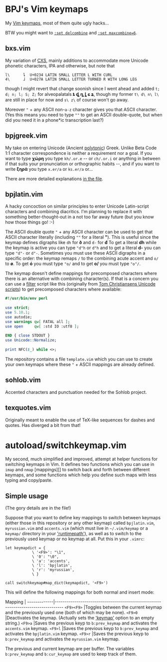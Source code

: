# BPJ's Vim keymaps

My [Vim keymaps][], most of them quite ugly hacks...

BTW you might want to [`:set delcombine`][] and [`:set maxcombine=6`][].

## bxs.vim

My variation of [CXS][], mainly additions to accommodate more Unicode phonetic characters, IPA and otherwise, but note that

    l\      ȴ  U+0234 LATIN SMALL LETTER L WITH CURL
    4\      ɺ  U+027A LATIN SMALL LETTER TURNED R WITH LONG LEG

though I might revert that change soonish since I went ahead and added `t; d; n; l; S; Z;` for alveopalatals **ȶ ȡ ȵ ȴ ɕ ʑ**, though my former `t\ d\ n\ l\` are still in place for now and `s\ z\` of course won't go away.

Moreover `"` + any ASCII non-`a-z` character gives you that ASCII character. (Yes this means you need to type `""` to get an ASCII double-quote, but when did you need it in a phone\*ic transcription last?)

## bpjgreek.vim

My take on entering Unicode (Ancient [polytonic][]) Greek. Unlike Beta Code 1:1 character correspondence is neither a requirement nor a goal. If you want to type **χώρη** you type `kh/.or.e` -- or `ch/.or.i` or anything in between if that suits your pronunciation or orthographic habits --, and if you want to write **ξηρά** you type `x.er/a` or `ks.er/a` or...

There are more detailed explanations [in the file][].

## bpjlatin.vim

A hacky concoction on similar principles to enter Unicode Latin-script characters and combining diacritics. I'm planning to replace it with something better-thought-out in a not too far away future (but you know how those things go! :-)

The ASCII double quote `"` + any ASCII character can be used to get that ASCII character literally (including `""` for a literal **"**). This is useful since the keymap defines digraphs like `dh` for **ð** and `d-` for **đ** To get a literal **dh** while the keymap is active you can type `"d"h` or `d"h` and to get a literal **d-** you can type `"d"-` or `d"-`. Sometimes you must use these ASCII digraphs in a specific order: the keymap remaps `/` to the combining acute accent and `o/` to **ø**. To get **ó** you must type `"o/` and to get **o/** you must type `"o"/`.

The keymap doesn't define mappings for precomposed characters where there is an alternative with combining character(s). If that is a concern you can use a [filter][] script like this (originally from [Tom Christiansens Unicode scripts][]) to get precomposed characters where available:

``` perl
#!/usr/bin/env perl
 
use strict;
use 5.10.1;
use autodie;
use warnings qw[ FATAL all ];
use open     qw[ :std IO :utf8 ];
 
END { close STDOUT }
use Unicode::Normalize;
 
print NFC($_) while <>;
```

The repository contains a file `template.vim` which you can use to create your own keymaps where these `"` + ASCII mappings are already defined.

## sohlob.vim

Accented characters and punctuation needed for the Sohlob project.

## texquotes.vim

Originally meant to enable the use of TeX-like sequences for dashes and quotes. Has diverged a bit from that!

# autoload/switchkeymap.vim

My second, much simplified and improved, attempt at helper functions for switching keymaps in Vim. It defines two functions which you can use in `imap` and `nmap` \[mappings\]\[\] to switch back and forth between different keymaps, and some functions which help you define such maps with less typing and copy/paste.

## Simple usage

(The gory details are in the file!)

Suppose that you want to define key mappings to switch between keymaps (either those in this repository or any other keymap) called `bpjlatin.vim`, `myrussian.vim` and `accents.vim` (which must live in `~/.vim/keymap` or a `keymap/` directory in your ['runtimepath'][]), as well as to switch to the previously used keymap or no keymap at all. Put this in your `.vimrc`:

``` viml
let keymapdict = {
            \ '<F9>': "\1",
            \ '0': "\0",
            \ 'a': 'accents',
            \ 'l': 'bpjlatin',
            \ 'r': 'myrussian',
            \ }

call switchkeymap#map_dict(keymapdict, '<F9>')
```

This will define the following mappings for both normal and insert mode:

Mapping      |
-------------|----------------------------------------------------------------------------------
`<F9><F9>`   |Toggles between the current keymap and the previously used one (both of which may be none).
`<F9>0`      |Deactivates the keymap. (Actually sets the ['keymap'][] option to an empty string.)
`<F9>a`      |Saves the previous keyp to `b:prev_keymap` and activates the `accents.vim` keymap.
`<F9>l`      |Saves the previous keyp to `b:prev_keymap` and activates the `bpjlatin.vim` keymap.
`<F9>r`      |Saves the previous keyp to `b:prev_keymap` and activates the `myrussian.vim` keymap.

The previous and current keymap are per buffer. The variables `b:prev_keymap` and `b:cur_keymap` are used to keep track of them.

  [Vim keymaps]: http://vimhelp.appspot.com/mbyte.txt.html#mbyte-keymap ":h mbyte-keymap"
  [`:set delcombine`]: http://vimhelp.appspot.com/options.txt.html#'delcombine' ":h 'delcombine'"
  [`:set maxcombine=6`]: http://vimhelp.appspot.com/options.txt.html#'maxcombine' ":h 'maxcombine'"
  [CXS]: http://www.theiling.de/ipa/
  [polytonic]: http://en.wikipedia.org/wiki/Greek_diacritics
  [in the file]: keymap/bpjgreek.vim
  [filter]: http://vimhelp.appspot.com/change.txt.html#filter ":h filter"
  [Tom Christiansens Unicode scripts]: https://metacpan.org/pod/Unicode::Tussle
  ['runtimepath']: http://vimhelp.appspot.com/options.txt.html#'runtimepath' ":h 'runtimepath'"
  ['keymap']: http://vimhelp.appspot.com/options.txt.html#'keymap' ":h 'keymap'"

